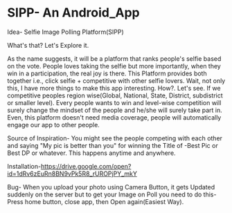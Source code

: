 # SIPP- An Android_App
Idea- Selfie Image Polling Platform(SIPP)

What's that? Let's Explore it.

As the name suggests, it will be a platform that ranks people's selfie based on the vote. People loves taking the selfie but more importantly, when they win in a participation, the real joy is there. This Platform provides both together i.e., click selfie + competitive with other selfie lovers. 
                  Wait, not only this, I have more things to make this app interesting. How?. Let's see. If we competitive peoples region wise(Global, National, State, District, subdistrict or smaller level). Every people wants to win and level-wise competition will surely change the mindset of the people and he/she will surely take part in. Even, this platform doesn't need media coverage, people will automatically engage our app to other people.

Source of Inspiration-
You might see the people competing with each other and saying "My pic is better than you" for winning the Title of -Best Pic or Best DP or whatever. This happens anytime and anywhere.

Installation-https://drive.google.com/open?id=1dRv6zEuRn8BN9vPk5R8_rUROPjPY_mkY

Bug- When you upload your photo using Camera Button, it gets Updated suddenly on the server but to get your Image on Poll you need to do this- Press home button, close app, then Open again(Easiest Way).
